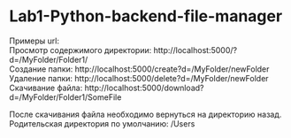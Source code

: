 # Lab1-Python-backend-file-manager
Примеры url:  
Просмотр содержимого директории: http://localhost:5000/?d=/MyFolder/Folder1/  
Создание папки: http://localhost:5000/create?d=/MyFolder/newFolder  
Удаление папки: http://localhost:5000/delete?d=/MyFolder/newFolder  
Скачивание файла: http://localhost:5000/download?d=/MyFolder/Folder1/SomeFile  
  
После скачивания файла необходимо вернуться на директорию назад.   
Родительская директория по умолчанию: /Users   

